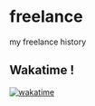 # freelance
my freelance history

## Wakatime !
[![wakatime](https://wakatime.com/badge/user/5c4d6a5b-0b6e-45b9-b81f-78e13584375d/project/cc71d495-8924-4e3d-a57e-2062d8db0e61.svg)](https://wakatime.com/badge/user/5c4d6a5b-0b6e-45b9-b81f-78e13584375d/project/cc71d495-8924-4e3d-a57e-2062d8db0e61)

